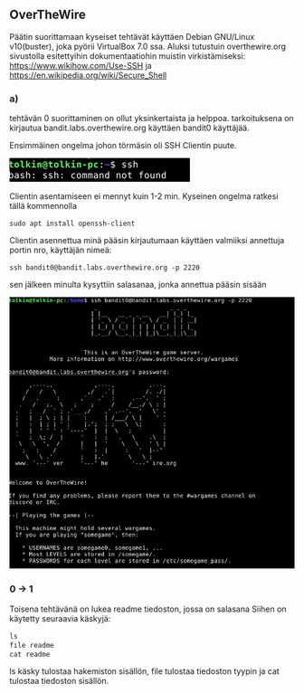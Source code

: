 ## OverTheWire


Päätin suorittamaan kyseiset tehtävät käyttäen Debian GNU/Linux v10(buster), joka pyörii VirtualBox 7.0 ssa.
Aluksi tutustuin overthewire.org sivustolla esitettyihin dokumentaatiohin muistin virkistämiseksi: 
    https://www.wikihow.com/Use-SSH
    ja 
    https://en.wikipedia.org/wiki/Secure_Shell

### a) 
tehtävän 0 suorittaminen on ollut yksinkertaista ja helppoa.
tarkoituksena on kirjautua bandit.labs.overthewire.org käyttäen bandit0 käyttäjää.

Ensimmäinen ongelma johon törmäsin oli SSH Clientin puute.

![alt noSSH](./image/noSSH.png)

Clientin asentamiseen ei mennyt kuin 1-2 min. Kyseinen ongelma ratkesi tällä kommennolla

    sudo apt install openssh-client

Clientin asennettua minä pääsin kirjautumaan käyttäen valmiiksi annettuja portin nro, käyttäjän nimeä: 

    ssh bandit0@bandit.labs.overthewire.org -p 2220

sen jälkeen minulta kysyttiin salasanaa, jonka annettua pääsin sisään

![alt insideOTW](./image/insideOTW.png)

### 0 -> 1

Toisena tehtävänä on lukea readme tiedoston, jossa on salasana
Siihen on käytetty seuraavia käskyjä:

    ls
    file readme
    cat readme
   
ls käsky tulostaa hakemiston sisällön, file <file> tulostaa tiedoston tyypin ja cat <file> tulostaa tiedoston sisällön.
